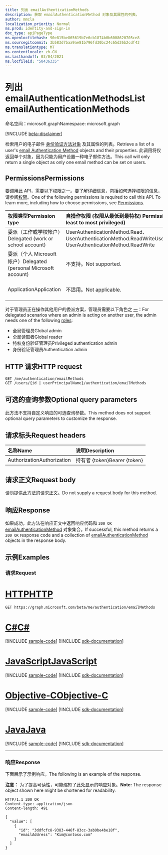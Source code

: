 ```yaml
---
title: 列出 emailAuthenticationMethods
description: 获取 emailAuthenticationMethod 对象及其属性的列表。
author: mmcla
localization_priority: Normal
ms.prod: identity-and-sign-in
doc_type: apiPageType
ms.openlocfilehash: 90e815be865619b7e6cb1874b0b6008620705ce8
ms.sourcegitcommit: 3b583d7baa9ae81b796fd30bc24c65d26b2cdf43
ms.translationtype: MT
ms.contentlocale: zh-CN
ms.lasthandoff: 03/04/2021
ms.locfileid: "50436335"
---
```

# <a name="list-emailauthenticationmethods"></a><span data-ttu-id="d71ef-103">列出 emailAuthenticationMethods</span><span class="sxs-lookup"><span data-stu-id="d71ef-103">List emailAuthenticationMethods</span></span>
<span data-ttu-id="d71ef-104">命名空间：microsoft.graph</span><span class="sxs-lookup"><span data-stu-id="d71ef-104">Namespace: microsoft.graph</span></span>

[!INCLUDE [beta-disclaimer](../../includes/beta-disclaimer.md)]

<span data-ttu-id="d71ef-105">检索用户的电子邮件 [身份验证方法对象](../resources/emailauthenticationmethod.md) 及其属性的列表。</span><span class="sxs-lookup"><span data-stu-id="d71ef-105">Retrieve a list of a user's [email Authentication Method](../resources/emailauthenticationmethod.md) objects and their properties.</span></span> <span data-ttu-id="d71ef-106">此调用将仅返回单个对象，因为只能为用户设置一种电子邮件方法。</span><span class="sxs-lookup"><span data-stu-id="d71ef-106">This call will only return a single object as only one email method can be set on users.</span></span>

## <a name="permissions"></a><span data-ttu-id="d71ef-107">Permissions</span><span class="sxs-lookup"><span data-stu-id="d71ef-107">Permissions</span></span>
<span data-ttu-id="d71ef-p102">要调用此 API，需要以下权限之一。要了解详细信息，包括如何选择权限的信息，请参阅[权限](/graph/permissions-reference)。</span><span class="sxs-lookup"><span data-stu-id="d71ef-p102">One of the following permissions is required to call this API. To learn more, including how to choose permissions, see [Permissions](/graph/permissions-reference).</span></span>

|<span data-ttu-id="d71ef-110">权限类型</span><span class="sxs-lookup"><span data-stu-id="d71ef-110">Permission type</span></span>|<span data-ttu-id="d71ef-111">自操作权限 (权限从最低到最特权) </span><span class="sxs-lookup"><span data-stu-id="d71ef-111">Permissions acting on self (from least to most privileged)</span></span>|<span data-ttu-id="d71ef-112">对他人 (权限从最低到最特权) </span><span class="sxs-lookup"><span data-stu-id="d71ef-112">Permissions acting on others (from least to most privileged)</span></span>|
|:---|:---|:--|
| <span data-ttu-id="d71ef-113">委派（工作或学校帐户）</span><span class="sxs-lookup"><span data-stu-id="d71ef-113">Delegated (work or school account)</span></span>     | <span data-ttu-id="d71ef-114">UserAuthenticationMethod.Read、UserAuthenticationMethod.ReadWrite</span><span class="sxs-lookup"><span data-stu-id="d71ef-114">UserAuthenticationMethod.Read, UserAuthenticationMethod.ReadWrite</span></span> | <span data-ttu-id="d71ef-115">UserAuthenticationMethod.Read.All、UserAuthenticationMethod.ReadWrite.All</span><span class="sxs-lookup"><span data-stu-id="d71ef-115">UserAuthenticationMethod.Read.All, UserAuthenticationMethod.ReadWrite.All</span></span> |
| <span data-ttu-id="d71ef-116">委派（个人 Microsoft 帐户）</span><span class="sxs-lookup"><span data-stu-id="d71ef-116">Delegated (personal Microsoft account)</span></span> | <span data-ttu-id="d71ef-117">不支持。</span><span class="sxs-lookup"><span data-stu-id="d71ef-117">Not supported.</span></span> | <span data-ttu-id="d71ef-118">不支持。</span><span class="sxs-lookup"><span data-stu-id="d71ef-118">Not supported.</span></span> |
| <span data-ttu-id="d71ef-119">Application</span><span class="sxs-lookup"><span data-stu-id="d71ef-119">Application</span></span>                            | <span data-ttu-id="d71ef-120">不适用。</span><span class="sxs-lookup"><span data-stu-id="d71ef-120">Not applicable.</span></span> | <span data-ttu-id="d71ef-121">UserAuthenticationMethod.Read.All、UserAuthenticationMethod.ReadWrite.All</span><span class="sxs-lookup"><span data-stu-id="d71ef-121">UserAuthenticationMethod.Read.All, UserAuthenticationMethod.ReadWrite.All</span></span> |

<span data-ttu-id="d71ef-122">对于管理员正在操作其他用户的委派方案，管理员需要以下角色之 [一](/azure/active-directory/users-groups-roles/directory-assign-admin-roles#available-roles)：</span><span class="sxs-lookup"><span data-stu-id="d71ef-122">For delegated scenarios where an admin is acting on another user, the admin needs one of the following [roles](/azure/active-directory/users-groups-roles/directory-assign-admin-roles#available-roles):</span></span>

* <span data-ttu-id="d71ef-123">全局管理员</span><span class="sxs-lookup"><span data-stu-id="d71ef-123">Global admin</span></span>
* <span data-ttu-id="d71ef-124">全局读取者</span><span class="sxs-lookup"><span data-stu-id="d71ef-124">Global reader</span></span>
* <span data-ttu-id="d71ef-125">特权身份验证管理员</span><span class="sxs-lookup"><span data-stu-id="d71ef-125">Privileged authentication admin</span></span>
* <span data-ttu-id="d71ef-126">身份验证管理员</span><span class="sxs-lookup"><span data-stu-id="d71ef-126">Authentication admin</span></span>

## <a name="http-request"></a><span data-ttu-id="d71ef-127">HTTP 请求</span><span class="sxs-lookup"><span data-stu-id="d71ef-127">HTTP request</span></span>

<!-- {
  "blockType": "ignored"
}
-->
``` http
GET /me/authentication/emailMethods
GET /users/{id | userPrincipalName}/authentication/emailMethods
```

## <a name="optional-query-parameters"></a><span data-ttu-id="d71ef-128">可选的查询参数</span><span class="sxs-lookup"><span data-stu-id="d71ef-128">Optional query parameters</span></span>
<span data-ttu-id="d71ef-129">此方法不支持自定义响应的可选查询参数。</span><span class="sxs-lookup"><span data-stu-id="d71ef-129">This method does not support optional query parameters to customize the response.</span></span>

## <a name="request-headers"></a><span data-ttu-id="d71ef-130">请求标头</span><span class="sxs-lookup"><span data-stu-id="d71ef-130">Request headers</span></span>
|<span data-ttu-id="d71ef-131">名称</span><span class="sxs-lookup"><span data-stu-id="d71ef-131">Name</span></span>|<span data-ttu-id="d71ef-132">说明</span><span class="sxs-lookup"><span data-stu-id="d71ef-132">Description</span></span>|
|:---|:---|
|<span data-ttu-id="d71ef-133">Authorization</span><span class="sxs-lookup"><span data-stu-id="d71ef-133">Authorization</span></span>|<span data-ttu-id="d71ef-134">持有者 {token}</span><span class="sxs-lookup"><span data-stu-id="d71ef-134">Bearer {token}</span></span>|

## <a name="request-body"></a><span data-ttu-id="d71ef-135">请求正文</span><span class="sxs-lookup"><span data-stu-id="d71ef-135">Request body</span></span>
<span data-ttu-id="d71ef-136">请勿提供此方法的请求正文。</span><span class="sxs-lookup"><span data-stu-id="d71ef-136">Do not supply a request body for this method.</span></span>

## <a name="response"></a><span data-ttu-id="d71ef-137">响应</span><span class="sxs-lookup"><span data-stu-id="d71ef-137">Response</span></span>

<span data-ttu-id="d71ef-138">如果成功，此方法在响应正文中返回响应代码和 `200 OK` [emailAuthenticationMethod](../resources/emailauthenticationmethod.md) 对象集合。</span><span class="sxs-lookup"><span data-stu-id="d71ef-138">If successful, this method returns a `200 OK` response code and a collection of [emailAuthenticationMethod](../resources/emailauthenticationmethod.md) objects in the response body.</span></span>

## <a name="examples"></a><span data-ttu-id="d71ef-139">示例</span><span class="sxs-lookup"><span data-stu-id="d71ef-139">Examples</span></span>

### <a name="request"></a><span data-ttu-id="d71ef-140">请求</span><span class="sxs-lookup"><span data-stu-id="d71ef-140">Request</span></span>

# <a name="http"></a>[<span data-ttu-id="d71ef-141">HTTP</span><span class="sxs-lookup"><span data-stu-id="d71ef-141">HTTP</span></span>](#tab/http)
<!-- {
  "blockType": "request",
  "name": "get_emailauthenticationmethod"
}
-->
``` http
GET https://graph.microsoft.com/beta/me/authentication/emailMethods
```
# <a name="c"></a>[<span data-ttu-id="d71ef-142">C#</span><span class="sxs-lookup"><span data-stu-id="d71ef-142">C#</span></span>](#tab/csharp)
[!INCLUDE [sample-code](../includes/snippets/csharp/get-emailauthenticationmethod-csharp-snippets.md)]
[!INCLUDE [sdk-documentation](../includes/snippets/snippets-sdk-documentation-link.md)]

# <a name="javascript"></a>[<span data-ttu-id="d71ef-143">JavaScript</span><span class="sxs-lookup"><span data-stu-id="d71ef-143">JavaScript</span></span>](#tab/javascript)
[!INCLUDE [sample-code](../includes/snippets/javascript/get-emailauthenticationmethod-javascript-snippets.md)]
[!INCLUDE [sdk-documentation](../includes/snippets/snippets-sdk-documentation-link.md)]

# <a name="objective-c"></a>[<span data-ttu-id="d71ef-144">Objective-C</span><span class="sxs-lookup"><span data-stu-id="d71ef-144">Objective-C</span></span>](#tab/objc)
[!INCLUDE [sample-code](../includes/snippets/objc/get-emailauthenticationmethod-objc-snippets.md)]
[!INCLUDE [sdk-documentation](../includes/snippets/snippets-sdk-documentation-link.md)]

# <a name="java"></a>[<span data-ttu-id="d71ef-145">Java</span><span class="sxs-lookup"><span data-stu-id="d71ef-145">Java</span></span>](#tab/java)
[!INCLUDE [sample-code](../includes/snippets/java/get-emailauthenticationmethod-java-snippets.md)]
[!INCLUDE [sdk-documentation](../includes/snippets/snippets-sdk-documentation-link.md)]

---



### <a name="response"></a><span data-ttu-id="d71ef-146">响应</span><span class="sxs-lookup"><span data-stu-id="d71ef-146">Response</span></span>
<span data-ttu-id="d71ef-147">下面展示了示例响应。</span><span class="sxs-lookup"><span data-stu-id="d71ef-147">The following is an example of the response.</span></span>

<span data-ttu-id="d71ef-148">**注意：** 为了提高可读性，可能缩短了此处显示的响应对象。</span><span class="sxs-lookup"><span data-stu-id="d71ef-148">**Note:** The response object shown here might be shortened for readability.</span></span>
<!-- {
  "blockType": "response",
  "truncated": true,
  "@odata.type": "Collection(microsoft.graph.emailAuthenticationMethod)"
}
-->
``` http
HTTP/1.1 200 OK
Content-type: application/json
Content-length: 491

{
  "value": [
    {
      "id": "3ddfcfc8-9383-446f-83cc-3ab9be4be18f",
      "emailAddress": "Kim@contoso.com"
    }
  ]
}
```

